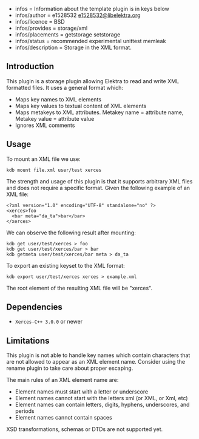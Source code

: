 - infos = Information about the template plugin is in keys below
- infos/author = e1528532 <e1528532@libelektra.org>
- infos/licence = BSD
- infos/provides = storage/xml
- infos/placements = getstorage setstorage
- infos/status = recommended experimental unittest memleak
- infos/description = Storage in the XML format.

## Introduction

This plugin is a storage plugin allowing Elektra to read and write XML
formatted files. It uses a general format which:
- Maps key names to XML elements
- Maps key values to textual content of XML elements
- Maps metakeys to XML attributes. Metakey name = attribute name, Metakey value 
 	= attribute value
- Ignores XML comments

## Usage

To mount an XML file we use:

    kdb mount file.xml user/test xerces

The strength and usage of this plugin is that it supports arbitrary XML files and
does not require a specific format. Given the following example of an XML file:

	<?xml version="1.0" encoding="UTF-8" standalone="no" ?>
	<xerces>foo
	  <bar meta="da_ta">bar</bar>
	</xerces>

We can observe the following result after mounting:

	kdb get user/test/xerces > foo
	kdb get user/test/xerces/bar > bar
	kdb getmeta user/test/xerces/bar meta > da_ta

To export an existing keyset to the XML format:

    kdb export user/test/xerces xerces > example.xml

The root element of the resulting XML file will be "xerces".

## Dependencies

- `Xerces-C++ 3.0.0` or newer

## Limitations

This plugin is not able to handle key names which contain characters that are not 
allowed to appear as an XML element name. Consider using the rename plugin to
take care about proper escaping.

The main rules of an XML element name are:
- Element names must start with a letter or underscore
- Element names cannot start with the letters xml (or XML, or Xml, etc)
- Element names can contain letters, digits, hyphens, underscores, and periods
- Element names cannot contain spaces

XSD transformations, schemas or DTDs are not supported yet.
